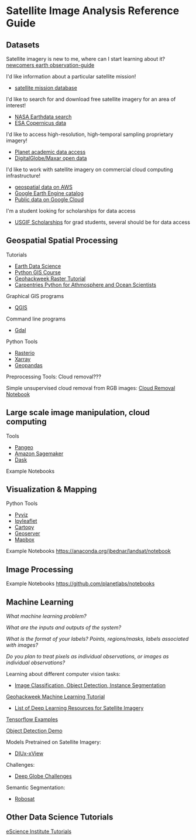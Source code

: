 Satellite Image Analysis Reference Guide
===

Datasets
---
Satellite imagery is new to me, where can I start learning about it?
[newcomers earth observation-guide](https://business.esa.int/newcomers-earth-observation-guide)

I'd like information about a particular satellite mission!
* [satellite mission database](https://directory.eoportal.org/web/eoportal/satellite-missions)

I'd like to search for and download free satellite imagery for an area of interest!
* [NASA Earthdata search](https://search.earthdata.nasa.gov/search)
* [ESA Copernicus data](https://scihub.copernicus.eu/)

I'd like to access high-resolution, high-temporal sampling proprietary imagery!
* [Planet academic data access](https://www.planet.com/markets/education-and-research/)
* [DigitalGlobe/Maxar open data](https://www.digitalglobe.com/ecosystem/open-data)

I'd like to work with satellite imagery on commercial cloud computing infrastructure!
* [geospatial data on AWS](https://registry.opendata.aws/?search=tags:gis,earth%20observation,events,mapping,meteorological,environmental,transportation)
* [Google Earth Engine catalog](https://developers.google.com/earth-engine/datasets/)
* [Public data on Google Cloud](https://cloud.google.com/public-datasets/)

I'm a student looking for scholarships for data access   
* [USGIF Scholarships](https://usgif.org/education/scholarships) for grad students, several should be for data access
    


Geospatial Spatial Processing
---

Tutorials
* [Earth Data Science](https://www.earthdatascience.org/)
* [Python GIS Course](https://automating-gis-processes.github.io/2016/)
* [Geohackweek Raster Tutorial](https://geohackweek.github.io/raster/)
* [Carpentries Python for Athmosphere and Ocean Scientists](https://carpentrieslab.github.io/python-aos-lesson/)

Graphical GIS programs
* [QGIS](https://qgis.org)

Command line programs
* [Gdal](https://github.com/OSGeo/gdal)

Python Tools
* [Rasterio](https://github.com/mapbox/rasterio)
* [Xarray](https://github.com/pydata/xarray)
* [Geopandas](https://github.com/geopandas/geopandas)

Preprocessing Tools:
Cloud removal???

Simple unsupervised cloud removal from RGB images: 
[Cloud Removal Notebook](https://github.com/DDS-Lab/disaster-image-processing/blob/master/notebooks/cloud-removal/CloudRemoval.ipynb)





Large scale image manipulation, cloud computing
---
Tools
* [Pangeo](https://github.com/pangeo-data)
* [Amazon Sagemaker](https://aws.amazon.com/sagemaker/)
* [Dask](https://dask.org/)

Example Notebooks

Visualization & Mapping
---
Python Tools
* [Pyviz](https://github.com/pyviz/pyviz)
* [Ipyleaflet](https://github.com/jupyter-widgets/ipyleaflet)
* [Cartopy](https://github.com/SciTools/cartopy)
* [Geoserver](http://geoserver.org/)
* [Mapbox](https://docs.mapbox.com/help/how-mapbox-works/satellite-imagery/)

Example Notebooks
https://anaconda.org/jbednar/landsat/notebook


Image Processing
---

Example Notebooks
https://github.com/planetlabs/notebooks


Machine Learning
---
*What machine learning problem?*

*What are the inputs and outputs of the system?*

*What is the format of your labels? Points, regions/masks, labels associated with images?*

*Do you plan to treat pixels as individual observations, or images as individual observations?*

Learning about different computer vision tasks:

* [Image Classification, Object Detection, Instance Segmentation](https://medium.com/datadriveninvestor/deep-learning-for-image-segmentation-d10d19131113)

[Geohackweek Machine Learning Tutorial](https://geohackweek.github.io/machine-learning/)

* [List of Deep Learning Resources for Satellite Imagery](https://github.com/robmarkcole/satellite-image-deep-learning)

[Tensorflow Examples](https://github.com/aymericdamien/TensorFlow-Examples)

[Object Detection Demo](https://github.com/tensorflow/models/blob/master/research/object_detection/object_detection_tutorial.ipynb)

Models Pretrained on Satellite Imagery:

* [DIUx-xView](https://github.com/DIUx-xView/baseline/releases)

Challenges:

* [Deep Globe Challenges](http://deepglobe.org/challenge.html)

Semantic Segmentation:

* [Robosat](https://github.com/mapbox/robosat)

Other Data Science Tutorials
---
[eScience Institute Tutorials](https://github.com/uwescience/eScience_tutorials)

